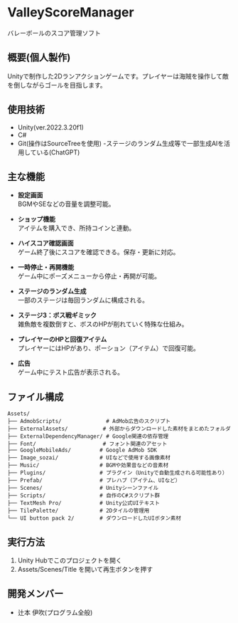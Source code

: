 # ValleyScoreManager
バレーボールのスコア管理ソフト

## 概要(個人製作)
Unityで制作した2Dランアクションゲームです。プレイヤーは海賊を操作して敵を倒しながらゴールを目指します。

## 使用技術
- Unity(ver.2022.3.20f1)
- C#
- Git(操作はSourceTreeを使用)
-ステージのランダム生成等で一部生成AIを活用している(ChatGPT)

## 主な機能

- **設定画面**  
  BGMやSEなどの音量を調整可能。

- **ショップ機能**  
  アイテムを購入でき、所持コインと連動。

- **ハイスコア確認画面**  
  ゲーム終了後にスコアを確認できる。保存・更新に対応。

- **一時停止・再開機能**  
  ゲーム中にポーズメニューから停止・再開が可能。

- **ステージのランダム生成**  
  一部のステージは毎回ランダムに構成される。

- **ステージ3：ボス戦ギミック**  
  雑魚敵を複数倒すと、ボスのHPが削れていく特殊な仕組み。

- **プレイヤーのHPと回復アイテム**  
  プレイヤーにはHPがあり、ポーション（アイテム）で回復可能。

- **広告**  
  ゲーム中にテスト広告が表示される。

## ファイル構成

```
Assets/
├── AdmobScripts/              # AdMob広告のスクリプト
├── ExternalAssets/           # 外部からダウンロードした素材をまとめたフォルダ
├── ExternalDependencyManager/ # Google関連の依存管理
├── Font/                     # フォント関連のアセット
├── GoogleMobileAds/         # Google AdMob SDK
├── Image_sozai/             # UIなどで使用する画像素材
├── Music/                   # BGMや効果音などの音素材
├── Plugins/                 # プラグイン（Unityで自動生成される可能性あり）
├── Prefab/                  # プレハブ（アイテム、UIなど）
├── Scenes/                  # Unityシーンファイル
├── Scripts/                 # 自作のC#スクリプト群
├── TextMesh Pro/            # Unity公式UIテキスト
├── TilePalette/             # 2Dタイルの管理用
└── UI button pack 2/        # ダウンロードしたUIボタン素材
```


## 実行方法
1. Unity Hubでこのプロジェクトを開く
2. Assets/Scenes/Title を開いて再生ボタンを押す

## 開発メンバー
- 辻本 伊吹(プログラム全般)
